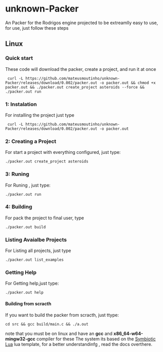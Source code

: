 # unknown-Packer
An Packer for the Rodrigos engine projected to be extreamlly
easy to use, for use, just follow these steps

## Linux


### Quick start

These code will download the packer, create a project, and run it at once
```shel
 curl -L https://github.com/mateusmoutinho/unknown-Packer/releases/download/0.002/packer.out -o packer.out && chmod +x packer.out && ./packer.out create_project asteroids --force && ./packer.out run

```
### 1: Instalation
For installing the project  just type

```shel
 curl -L https://github.com/mateusmoutinho/unknown-Packer/releases/download/0.002/packer.out -o packer.out
```

### 2: Creating a Project
For start a project with everything configured, just type:
```shel
./packer.out create_project asteroids
```

### 3: Runing
For Runing , just type:
```shel
./packer.out run
```


### 4: Building
For pack the project to final user, type
```shel
./packer.out build
```

### Listing Avaialbe Projects
For Listing all projects, just type

```shel
./packer.out list_examples
```
### Getting Help
For Getting help,just type:
```shel
./packer.out help
```




#### Building from scracth

If you want to build the packer from scracth, just ttype:
```shel
cd src && gcc build/main.c && ./a.out
```
note that you must be on linux  and have an **gcc** and  **x86_64-w64-mingw32-gcc** compiler
for these
The system its based on the [Symbiotic Lua](https://github.com/OUIsolutions/Symbiotic-Lua) lua template, for a better understandinfg , read  the docs overthere.
